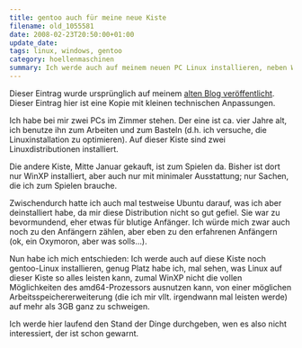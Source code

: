 ```yaml
---
title: gentoo auch für meine neue Kiste
filename: old_1055581
date: 2008-02-23T20:50:00+01:00
update_date:
tags: linux, windows, gentoo
category: hoellenmaschinen
summary: Ich werde auch auf meinem neuen PC Linux installieren, neben Windows.
---
```

Dieser Eintrag wurde ursprünglich auf meinem [alten Blog veröffentlicht](https://stu.blogger.de/stories/1055581/). Dieser Eintrag hier ist eine Kopie mit kleinen technischen Anpassungen.

Ich habe bei mir zwei PCs im Zimmer stehen. Der eine ist ca. vier Jahre alt, ich benutze ihn zum Arbeiten und zum Basteln (d.h. ich versuche, die Linuxinstallation zu optimieren). Auf dieser Kiste sind zwei Linuxdistributionen installiert.

Die andere Kiste, Mitte Januar gekauft, ist zum Spielen da. Bisher ist dort nur WinXP installiert, aber auch nur mit minimaler Ausstattung; nur Sachen, die ich zum Spielen brauche.

Zwischendurch hatte ich auch mal testweise Ubuntu darauf, was ich aber deinstalliert habe, da mir diese Distribution nicht so gut gefiel. Sie war zu bevormundend, eher etwas für blutige Anfänger. Ich würde mich zwar auch noch zu den Anfängern zählen, aber eben zu den erfahrenen Anfängern (ok, ein Oxymoron, aber was solls…).

Nun habe ich mich entschieden: Ich werde auch auf diese Kiste noch gentoo-Linux installieren, genug Platz habe ich, mal sehen, was Linux auf dieser Kiste so alles leisten kann, zumal WinXP nicht die vollen Möglichkeiten des amd64-Prozessors ausnutzen kann, von einer möglichen Arbeitsspeichererweiterung (die ich mir vllt. irgendwann mal leisten werde) auf mehr als 3GB ganz zu schweigen.

Ich werde hier laufend den Stand der Dinge durchgeben, wen es also nicht interessiert, der ist schon gewarnt.
